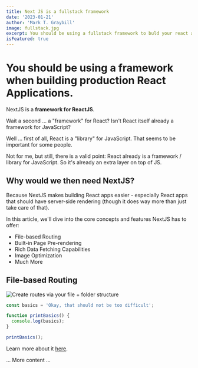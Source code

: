```yaml
---
title: Next JS is a fullstack framework
date: '2023-01-21'
author: 'Mark T. Graybill'
image: fullstack.jpg
excerpt: You should be using a fullstack framework to buld your react apps and Next JS is an excellent choice.
isFeatured: true
---
```


# You should be using a framework when building production React Applications.

NextJS is a **framework for ReactJS**.

Wait a second ... a "framework" for React? Isn't React itself already a framework for JavaScript?

Well ... first of all, React is a "library" for JavaScript. That seems to be important for some people.

Not for me, but still, there is a valid point: React already is a framework / library for JavaScript. So it's already an extra layer on top of JS.

## Why would we then need NextJS?

Because NextJS makes building React apps easier - especially React apps that should have server-side rendering (though it does way more than just take care of that).

In this article, we'll dive into the core concepts and features NextJS has to offer:

- File-based Routing
- Built-in Page Pre-rendering
- Rich Data Fetching Capabilities
- Image Optimization
- Much More

## File-based Routing

![Create routes via your file + folder structure](nextjs-file-based-routing.png)

```js
const basics = 'Okay, that should not be too difficult';

function printBasics() {
  console.log(basics);
}

printBasics();
```

Learn more about it [here](https://academind.com).

... More content ...

